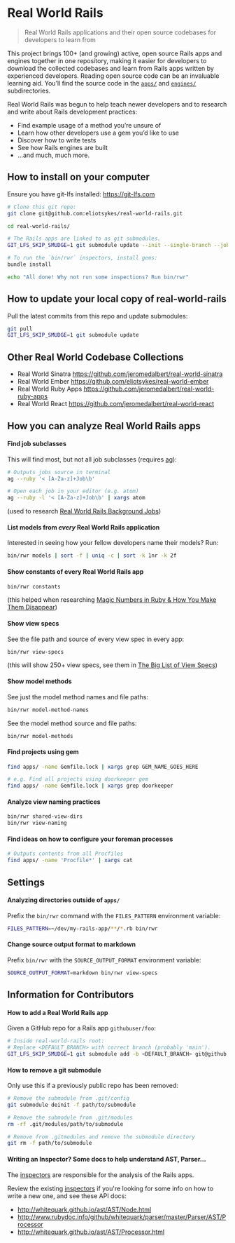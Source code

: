 # Real World Rails

> Real World Rails applications and their open source codebases for developers to learn from

This project brings 100+ (and growing) active, open source Rails apps and engines together in one repository, making it easier for developers to download the collected codebases and learn from Rails apps written by experienced developers. Reading open source code can be an invaluable learning aid. You&rsquo;ll find the source code in the [`apps/`](apps/) and [`engines/`](engines/) subdirectories.

Real World Rails was begun to help teach newer developers and to research and write about Rails development practices:

- Find example usage of a method you&rsquo;re unsure of
- Learn how other developers use a gem you&rsquo;d like to use
- Discover how to write tests
- See how Rails engines are built
- &hellip;and much, much more.

## How to install on your computer

Ensure you have git-lfs installed: https://git-lfs.com

```bash
# Clone this git repo:
git clone git@github.com:eliotsykes/real-world-rails.git

cd real-world-rails/

# The Rails apps are linked to as git submodules.
GIT_LFS_SKIP_SMUDGE=1 git submodule update --init --single-branch --jobs 4

# To run the `bin/rwr` inspectors, install gems:
bundle install

echo "All done! Why not run some inspections? Run bin/rwr"
```

## How to update your local copy of real-world-rails

Pull the latest commits from this repo and update submodules:
```bash
git pull
GIT_LFS_SKIP_SMUDGE=1 git submodule update
```


## Other Real World Codebase Collections

- Real World Sinatra https://github.com/jeromedalbert/real-world-sinatra
- Real World Ember https://github.com/eliotsykes/real-world-ember
- Real World Ruby Apps https://github.com/jeromedalbert/real-world-ruby-apps
- Real World React https://github.com/jeromedalbert/real-world-react

## How you can analyze Real World Rails apps

#### Find job subclasses

This will find most, but not all job subclasses (requires [ag](https://github.com/ggreer/the_silver_searcher#installing)):

```bash
# Outputs jobs source in terminal
ag --ruby '< [A-Za-z]+Job\b'

# Open each job in your editor (e.g. atom)
ag --ruby -l '< [A-Za-z]+Job\b' | xargs atom
```

(used to research [Real World Rails Background Jobs](https://www.eliotsykes.com/real-world-rails-background-jobs))

#### List models from *every* Real World Rails application

Interested in seeing how your fellow developers name their models? Run:

```bash
bin/rwr models | sort -f | uniq -c | sort -k 1nr -k 2f
```

#### Show constants of every Real World Rails app

```bash
bin/rwr constants
```
(this helped when researching [Magic Numbers in Ruby & How You Make Them Disappear](https://eliotsykes.com/magic-numbers))

#### Show view specs

See the file path and source of every view spec in every app:
```bash
bin/rwr view-specs
```
(this will show 250+ view specs, see them in [The Big List of View Specs](https://eliotsykes.com/view-specs))

#### Show model methods

See just the model method names and file paths:
```bash
bin/rwr model-method-names
```

See the model method source and file paths:
```bash
bin/rwr model-methods
```

#### Find projects using gem

```bash
find apps/ -name Gemfile.lock | xargs grep GEM_NAME_GOES_HERE

# e.g. Find all projects using doorkeeper gem
find apps/ -name Gemfile.lock | xargs grep doorkeeper
```

#### Analyze view naming practices

```bash
bin/rwr shared-view-dirs
bin/rwr view-naming
```

#### Find ideas on how to configure your foreman processes

```bash
# Outputs contents from all Procfiles
find apps/ -name 'Procfile*' | xargs cat
```


## Settings

#### Analyzing directories outside of `apps/`

Prefix the `bin/rwr` command with the `FILES_PATTERN` environment variable:

```bash
FILES_PATTERN=~/dev/my-rails-app/**/*.rb bin/rwr
```

#### Change source output format to markdown

Prefix `bin/rwr` with the `SOURCE_OUTPUT_FORMAT` environment variable:
```bash
SOURCE_OUTPUT_FORMAT=markdown bin/rwr view-specs
```

## Information for Contributors

#### How to add a Real World Rails app

Given a GitHub repo for a Rails app `githubuser/foo`:

```bash
# Inside real-world-rails root:
# Replace <DEFAULT_BRANCH> with correct branch (probably 'main').
GIT_LFS_SKIP_SMUDGE=1 git submodule add -b <DEFAULT_BRANCH> git@github.com:githubuser/foo.git apps/foo
```

#### How to remove a git submodule

Only use this if a previously public repo has been removed:

```bash
# Remove the submodule from .git/config
git submodule deinit -f path/to/submodule

# Remove the submodule from .git/modules
rm -rf .git/modules/path/to/submodule

# Remove from .gitmodules and remove the submodule directory
git rm -f path/to/submodule
```

#### Writing an Inspector? Some docs to help understand AST, Parser&hellip;

The [inspectors](lib/real_world_rails/inspectors) are responsible for the analysis of the Rails apps.

Review the existing [inspectors](lib/real_world_rails/inspectors) if you're looking for some info on how to write a new one, and see these API docs:

- http://whitequark.github.io/ast/AST/Node.html
- http://www.rubydoc.info/github/whitequark/parser/master/Parser/AST/Processor
- http://whitequark.github.io/ast/AST/Processor.html
